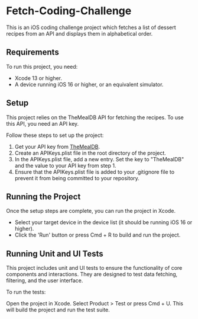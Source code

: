 # Fetch-Coding-Challenge

This is an iOS coding challenge project which fetches a list of dessert recipes from an API and displays them in alphabetical order.

## Requirements

To run this project, you need:

* Xcode 13 or higher.
* A device running iOS 16 or higher, or an equivalent simulator.

## Setup

This project relies on the TheMealDB API for fetching the recipes. To use this API, you need an API key.

Follow these steps to set up the project:

1. Get your API key from [TheMealDB](https://www.themealdb.com/api.php).
2. Create an APIKeys.plist file in the root directory of the project.
3. In the APIKeys.plist file, add a new entry. Set the key to "TheMealDB" and the value to your API key from step 1.
4. Ensure that the APIKeys.plist file is added to your .gitignore file to prevent it from being committed to your repository.

## Running the Project

Once the setup steps are complete, you can run the project in Xcode.

* Select your target device in the device list (it should be running iOS 16 or higher).
* Click the 'Run' button or press Cmd + R to build and run the project.

## Running Unit and UI Tests
This project includes unit and UI tests to ensure the functionality of core components and interactions. They are designed to test data fetching, filtering, and the user interface.

To run the tests:

Open the project in Xcode.
Select Product > Test or press Cmd + U. This will build the project and run the test suite.
